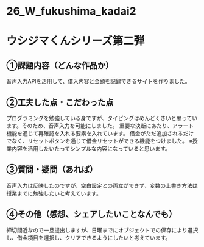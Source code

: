 # 26_W_fukushima_kadai2
<h1>ウシジマくんシリーズ第二弾</h1>
<h2>①課題内容（どんな作品か）</h2>
音声入力APIを活用して、借入内容と金額を記録できるサイトを作りました。
<h2>②工夫した点・こだわった点</h2>
プログラミングを勉強している身ですが、タイピングはめんどくさいと思っています。そのため、音声入力を可能にしました。
重要な決断にあたり、アラート機能を通じて再確認を入れる要素を入れています。
借金がただ追加されるだけでなく、リセットボタンを通じて借金リセットができる機能をつけました。
※授業内容を活用したいたってシンプルな内容になっていると思います。
<h2>③質問・疑問（あれば）</h2>
  音声入力は反映したのですが、空白設定との両立ができず、変数の上書き方法は授業までに勉強したいと考えています。
<h2>④その他（感想、シェアしたいことなんでも）</h2>
締切間近なので一旦提出しますが、日曜までにオブジェクトでの保存により選択し、借金項目を選択し、クリアできるようにしたいと考えています。
